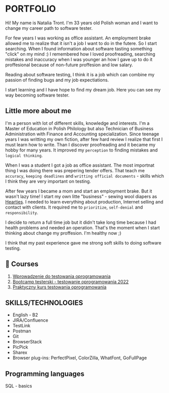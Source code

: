 # PORTFOLIO

Hi! My name is Natalia Tront. I'm 33 years old Polish woman and I want to change my career path to software tester.

For few years I was working as office assistant. An employment brake allowed me to realize that it isn't a job I want to do in the futere. So I start searching.
When I found information about software tasting something "click" on my mind :) I remembered how I loved proofreading, searching mistakes and inaccuracy when I was younger an how I gave up to do it proffesional because of non-future proffesion and low salary.

Reading about software testing, I think it is a job which can combine my passion of finding bugs and my job expectiations.

I start learning and I have hope to find my dream job. Here you can see my way becoming software tester.

## Little more about me
I'm a person with lot of different skills, knowledge and interests. I'm a Master of Education in Polish Philology but also Technician of Business Administration with Finance and Accounting specialization. Since teenage years I was writting my own fiction, after few hard review I realize that first I must learn how to write. Than I discover proofreading and it became my hobby for many years. It improved my `perception` to finding mistakes and `logical thinking`.

When I was a student I got a job as office assistant. The most importnat thing I was doing there was prepering tender offers. That teach me `accuracy`, `keeping deadlines` and `writting official documents` - skills which I think they are very important on testing.

After few years I became a mom and start an employment brake. But it wasn't lazy time! I start my own litte "business" - sewing wool diapers as [Hearties](https://www.facebook.com/Hearties/). I needed to learn everything about production, Internet selling and contact with clients. It required me to `prioritize`, `self-denial` and `responsibility`.

I decide to return a full time job but it didn't take long time because I had health problems and needed an operation. That's the moment when I start thinking about change my proffesion. I'm healthy now ;)

I think that my past experience gave me strong soft skills to doing software testing.

## 📖 Courses
1. [Wprowadzenie do testowania oprogramowania](https://navoica.pl/courses/course-v1:ZPSB+WTO1+2022_WTO1/about)
2. [Bootcamp testerski - testowanie oprogramowania 2022](https://www.udemy.com/course/bootcamp-testerski-tester-oprogramowania)
3. [Praktyczny kurs testowania oprogramowania](https://www.udemy.com/course/praktyczny-kurs-testowania-oprogramowania)

## SKILLS/TECHNOLOGIES
- English - B2
- JIRA/Confluence
- TestLink
- Postman
- Git
- BrowserStack
- PicPick
- Sharex
- Browser plug-ins: PerfectPixel, ColorZilla, WhatFont, GoFullPage

## Programming languages
SQL - basics
